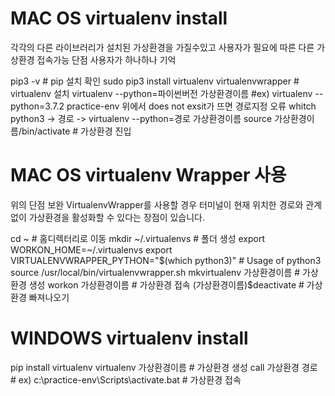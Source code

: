 # MAC OS virtualenv install
각각의 다른 라이브러리가 설치된 가상환경을 가질수있고
사용자가 필요에 따른 다른 가상환경 접속가능 단점 사용자가 하나하나 기억

 pip3 -v  # pip 설치 확인
 sudo pip3 install virtualenv virtualenvwrapper # virtualenv 설치
 virtualenv --python=파이썬버전 가상환경이름 #ex) virtualenv --python=3.7.2 practice-env
 위에서 does not exsit가 뜨면 경로지정 오류
 whitch python3 -> 경로 -> virtualenv --python=경로 가상환경이름
 source 가상환경이름/bin/activate # 가상환경 진입
#
# MAC OS virtualenv Wrapper 사용
 위의 단점 보완
 VirtualenvWrapper를 사용할 경우 터미널이 현재 위치한 경로와 관계없이 가상환경을 활성화할 수 있다는 장점이 있습니다.

 cd ~ # 홈디렉터리로 이동
 mkdir ~/.virtualenvs  # 폴더 생성
 export WORKON_HOME=~/.virtualenvs
 export VIRTUALENVWRAPPER_PYTHON="$(which python3)"  # Usage of python3
 source /usr/local/bin/virtualenvwrapper.sh
 mkvirtualenv 가상환경이름 # 가상환경 생성
 workon 가상환경이름 # 가상환경 접속
 (가상환경이름)$deactivate # 가상환경 빠져나오기


# WINDOWS virtualenv install
 pip install virtualenv
 virtualenv 가상환경이름 # 가상환경 생성
 call 가상환경 경로   # ex) c:\practice-env\Scripts\activate.bat # 가상환경 접속